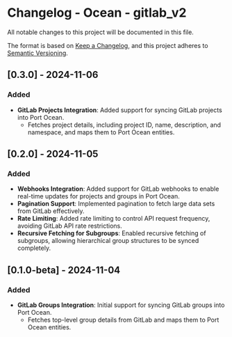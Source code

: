 # Changelog - Ocean - gitlab_v2

All notable changes to this project will be documented in this file.

The format is based on [Keep a Changelog](https://keepachangelog.com/en/1.0.0/),
and this project adheres to [Semantic Versioning](https://semver.org/spec/v2.0.0.html).

## [0.3.0] - 2024-11-06

### Added
- **GitLab Projects Integration**: Added support for syncing GitLab projects into Port Ocean.
  - Fetches project details, including project ID, name, description, and namespace, and maps them to Port Ocean entities.

## [0.2.0] - 2024-11-05

### Added
- **Webhooks Integration**: Added support for GitLab webhooks to enable real-time updates for projects and groups in Port Ocean.
- **Pagination Support**: Implemented pagination to fetch large data sets from GitLab effectively.
- **Rate Limiting**: Added rate limiting to control API request frequency, avoiding GitLab API rate restrictions.
- **Recursive Fetching for Subgroups**: Enabled recursive fetching of subgroups, allowing hierarchical group structures to be synced completely.

## [0.1.0-beta] - 2024-11-04

### Added
- **GitLab Groups Integration**: Initial support for syncing GitLab groups into Port Ocean.
  - Fetches top-level group details from GitLab and maps them to Port Ocean entities.

